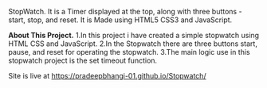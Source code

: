 StopWatch.
It is a Timer displayed at the top, along with three buttons - start, stop, and reset.
It is Made using HTML5 CSS3 and JavaScript.

**About This Project.**
1.In this project i have created a simple stopwatch using HTML CSS and JavaScript.
2.In the Stopwatch there are three buttons start, pause, and reset for operating the stopwatch.
3.The main logic use in this stopwatch project is the set timeout function.

Site is live at https://pradeepbhangi-01.github.io/Stopwatch/
